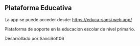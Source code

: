 ## Plataforma Educativa
La app se puede acceder desde: https://educa-sansi.web.app/

Plataforma de soporte en la educacion escolar de nivel primario.

Desarrollado por SansiSoft06
